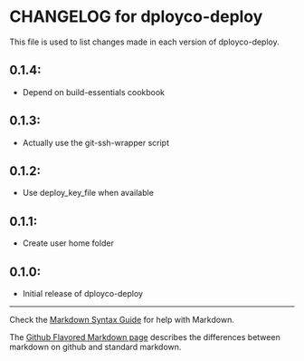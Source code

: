 # CHANGELOG for dployco-deploy

This file is used to list changes made in each version of dployco-deploy.

## 0.1.4:

* Depend on build-essentials cookbook

## 0.1.3:

* Actually use the git-ssh-wrapper script

## 0.1.2:

* Use deploy_key_file when available

## 0.1.1:

* Create user home folder

## 0.1.0:

* Initial release of dployco-deploy

- - -
Check the [Markdown Syntax Guide](http://daringfireball.net/projects/markdown/syntax) for help with Markdown.

The [Github Flavored Markdown page](http://github.github.com/github-flavored-markdown/) describes the differences between markdown on github and standard markdown.
